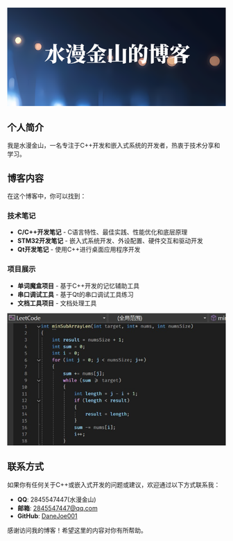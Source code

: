 ![](/markdown/assets/blog_headere.png)

## 个人简介

我是水漫金山，一名专注于C++开发和嵌入式系统的开发者，热衷于技术分享和学习。

## 博客内容

在这个博客中，你可以找到：

### 技术笔记

- **C/C++开发笔记** - C语言特性、最佳实践、性能优化和底层原理
- **STM32开发笔记** - 嵌入式系统开发、外设配置、硬件交互和驱动开发
- **Qt开发笔记** - 使用C++进行桌面应用程序开发

### 项目展示

- **单词魔盒项目** - 基于C++开发的记忆辅助工具
- **串口调试工具** - 基于Qt的串口调试工具练习
- **文档工具项目** - 文档处理工具

![](/markdown/assets/header.jpg)


## 联系方式

如果你有任何关于C++或嵌入式开发的问题或建议，欢迎通过以下方式联系我：

- **QQ**: 2845547447(水漫金山)
- **邮箱**: 2845547447@qq.com
- **GitHub**: [DaneJoe001](https://github.com/DaneJoe001)

感谢访问我的博客！希望这里的内容对你有所帮助。 